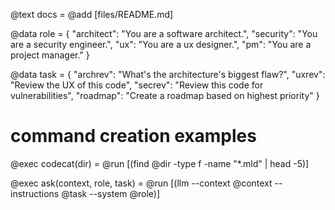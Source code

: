 @text docs = @add [files/README.md]
              
@data role = {
    "architect": "You are a software architect.",
    "security": "You are a security engineer.",
    "ux": "You are a ux designer.",
    "pm": "You are a project manager."
}

@data task = {
    "archrev": "What's the architecture's biggest flaw?",
    "uxrev": "Review the UX of this code",
    "secrev": "Review this code for vulnerabilities",
    "roadmap": "Create a roadmap based on highest priority"
}

# command creation examples
@exec codecat(dir) = @run [(find @dir -type f -name "*.mld" | head -5)]

@exec ask(context, role, task) = @run [(llm --context @context --instructions @task --system @role)]
